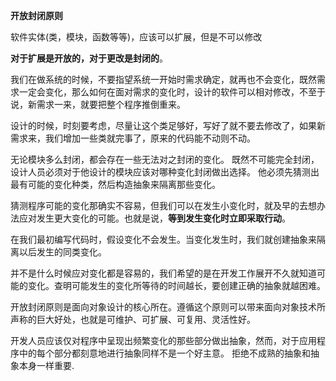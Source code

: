 

**开放封闭原则**

软件实体(类，模块，函数等等)，应该可以扩展，但是不可以修改

**对于扩展是开放的，对于更改是封闭的**。

我们在做系统的时候，不要指望系统一开始时需求确定，就再也不会变化，既然需求一定会变化，那么如何在面对需求的变化时，设计的软件可以相对修改，不至于说，新需求一来，就要把整个程序推倒重来。

设计的时候，时刻要考虑，尽量让这个类足够好，写好了就不要去修改了，如果新需求来，我们增加一些类就完事了，原来的代码能不动则不动。

无论模块多么封闭，都会存在一些无法对之封闭的变化。 既然不可能完全封闭，设计人员必须对于他设计的模块应该对哪种变化封闭做出选择。 他必须先猜测出最有可能的变化种类，然后构造抽象来隔离那些变化。

猜测程序可能的变化那确实不容易，但我们可以在发生小变化时，就及早的去想办法应对发生更大变化的可能。也就是说，**等到发生变化时立即采取行动**。

在我们最初编写代码时，假设变化不会发生。当变化发生时，我们就创建抽象来隔离以后发生的同类变化。

并不是什么时候应对变化都是容易的，我们希望的是在开发工作展开不久就知道可能的变化。查明可能发生的变化所等待的时间越长，要创建正确的抽象就越困难。

开放封闭原则是面向对象设计的核心所在。遵循这个原则可以带来面向对象技术所声称的巨大好处，也就是可维护、可扩展、可复用、灵活性好。

开发人员应该仅对程序中呈现出频繁变化的那些部分做出抽象，然而，对于应用程序中的每个部分都刻意地进行抽象同样不是一个好主意。 拒绝不成熟的抽象和抽象本身一样重要.
